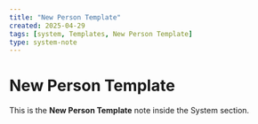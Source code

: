 ```yaml
---
title: "New Person Template"
created: 2025-04-29
tags: [system, Templates, New Person Template]
type: system-note
---
```


# New Person Template

This is the **New Person Template** note inside the System section.
